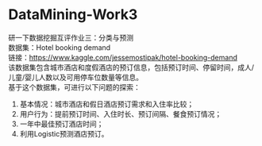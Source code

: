 # DataMining-Work3
研一下数据挖掘互评作业三：分类与预测  
数据集：Hotel booking demand  
链接：https://www.kaggle.com/jessemostipak/hotel-booking-demand  
该数据集包含城市酒店和度假酒店的预订信息，包括预订时间、停留时间，成人/儿童/婴儿人数以及可用停车位数量等信息。  
基于这个数据集，可进行以下问题的探索：  
1. 基本情况：城市酒店和假日酒店预订需求和入住率比较；  
2. 用户行为：提前预订时间、入住时长、预订间隔、餐食预订情况；  
3. 一年中最佳预订酒店时间；  
4. 利用Logistic预测酒店预订。
